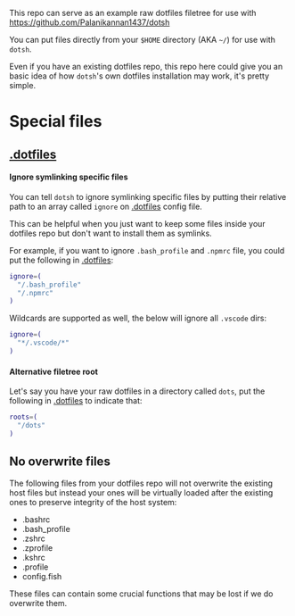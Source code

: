 This repo can serve as an example raw dotfiles filetree for use with https://github.com/Palanikannan1437/dotsh

You can put files directly from your `$HOME` directory (AKA `~/`) for use with `dotsh`.

Even if you have an existing dotfiles repo, this repo here could give you an basic idea of how `dotsh`'s own dotfiles installation may work, it's pretty simple.

# Special files

## [.dotfiles](./.dotfiles)

#### Ignore symlinking specific files

You can tell `dotsh` to ignore symlinking specific files by putting their relative path to an array called `ignore` on [.dotfiles](./.dotfiles) config file.

This can be helpful when you just want to keep some files inside your dotfiles repo but don't want to install them as symlinks.

For example, if you want to ignore `.bash_profile` and `.npmrc` file, you could put the following in [.dotfiles](./.dotfiles):

```bash
ignore=(
  "/.bash_profile"
  "/.npmrc"
)
```

Wildcards are supported as well, the below will ignore all `.vscode` dirs:

```bash
ignore=(
  "*/.vscode/*"
)
```

#### Alternative filetree root

Let's say you have your raw dotfiles in a directory called `dots`, put the following in [.dotfiles](./.dotfiles) to indicate that:

```bash
roots=(
  "/dots"
)
```

## No overwrite files

The following files from your dotfiles repo will not overwrite the existing host files but instead your ones will be virtually loaded after the existing ones to preserve integrity of the host system:

- .bashrc
- .bash_profile
- .zshrc
- .zprofile
- .kshrc
- .profile
- config.fish

These files can contain some crucial functions that may be lost if we do overwrite them.

